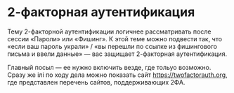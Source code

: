 # 2-факторная аутентификация

Тему 2-факторной аутентификации логичнее рассматривать после сессии «Пароли» или «Фишинг». К этой теме можно подвести так, что «если ваш пароль украли» / «вы перешли по ссылке из фишингового письма и ввели данные» — вас защищает 2-факторная аутентификация.

Главный посыл — ее нужно включить везде, где тольуо возможно. Сразу же ілі по ходу дела можно показать сайт https://twofactorauth.org, где представлен перечень сайтов, поддерживающих 2ФА.
